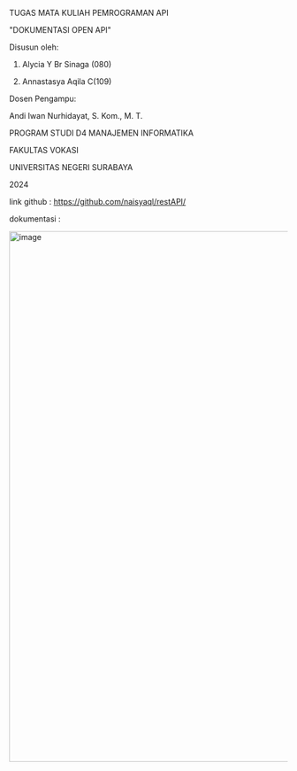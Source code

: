 TUGAS MATA KULIAH PEMROGRAMAN API

"DOKUMENTASI OPEN API"


Disusun oleh:

1. Alycia Y Br Sinaga (080)
   
2. Annastasya Aqila C(109)
   
Dosen Pengampu:

Andi Iwan Nurhidayat, S. Kom., M. T.



PROGRAM STUDI D4 MANAJEMEN INFORMATIKA

FAKULTAS VOKASI

UNIVERSITAS NEGERI SURABAYA

2024

 link github : https://github.com/naisyaql/restAPI/

 dokumentasi :

<img width="958" alt="image" src="https://github.com/naisyaql/restAPI/assets/122934277/f2bbad5f-2ab2-4534-bfa7-50b1574994c0">
